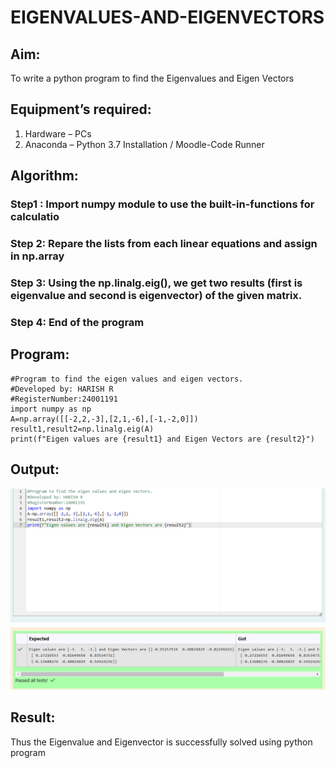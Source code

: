 # EIGENVALUES-AND-EIGENVECTORS
## Aim:
To write a python program to find the Eigenvalues and Eigen Vectors
## Equipment’s required:
1. 	Hardware – PCs
2. 	Anaconda – Python 3.7 Installation / Moodle-Code Runner
## Algorithm:
### Step1 : Import numpy module to use the built-in-functions for calculatio 
### Step 2: Repare the lists from each linear equations and assign in np.array
### Step 3: Using the np.linalg.eig(),  we get two results (first is eigenvalue and second is eigenvector) of the given matrix.
### Step 4: End of the program

## Program:
```
#Program to find the eigen values and eigen vectors.
#Developed by: HARISH R
#RegisterNumber:24001191
import numpy as np
A=np.array([[-2,2,-3],[2,1,-6],[-1,-2,0]])
result1,result2=np.linalg.eig(A)
print(f"Eigen values are {result1} and Eigen Vectors are {result2}")
```

## Output:
![alt text](<Screenshot 2024-12-09 083825.png>)
## Result:
Thus the Eigenvalue and Eigenvector is successfully solved using python program
